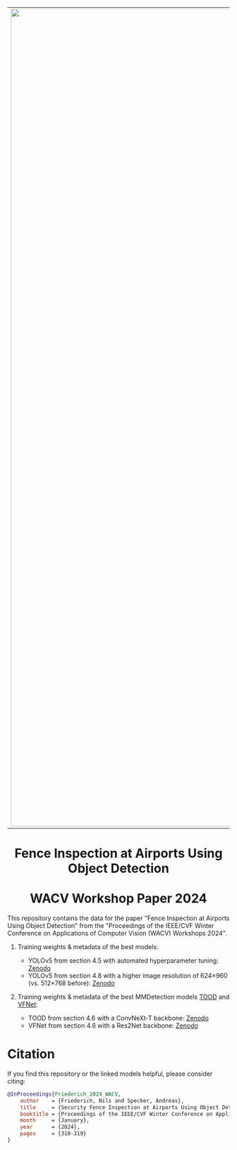 <div style="text-align: center;">
   <table style="border-style: hidden!important;">
      <tr>
         <td>
            <img src="https://www.iosb.fraunhofer.de/content/dam/iosb/Logo_IOSB.jpg"  width="1850.11"/>
         </td>
         <td>
            <img src="https://upload.wikimedia.org/wikipedia/commons/thumb/3/3a/Logo_KIT.svg/1024px-Logo_KIT.svg.png" width="1024" />
         </td>
      </tr>
   </table>
</div>

# <div align="center"> Fence Inspection at Airports Using Object Detection </div> </br> <div align="center"> WACV Workshop Paper 2024 </div>

This repository contains the data for the paper "Fence Inspection at Airports Using Object Detection" from the "Proceedings of the IEEE/CVF Winter Conference on Applications of Computer Vision (WACV) Workshops 2024".

1. Training weights & metadata of the best models:
   - YOLOv5 from section 4.5 with automated hyperparameter tuning: [Zenodo](https://zenodo.org/records/10431213)
   - YOLOv5 from section 4.8 with a higher image resolution of 624×960 (vs. 512×768 before): [Zenodo](https://zenodo.org/records/10459934)

2. Training weights & metadata of the best MMDetection models <a href="https://openaccess.thecvf.com/content/ICCV2021/papers/Feng_TOOD_Task-Aligned_One-Stage_Object_Detection_ICCV_2021_paper.pdf">TOOD</a>  and <a href="https://arxiv.org/pdf/2008.13367.pdf">VFNet</a>:
   - TOOD from section 4.6 with a ConvNeXt-T backbone: [Zenodo](https://zenodo.org/records/10459965)
   - VFNet from section 4.6 with a Res2Net backbone: [Zenodo](https://zenodo.org/records/10469934)

# Citation
If you find this repository or the linked models helpful, please consider citing:
```bibtex
@InProceedings{Friederich_2024_WACV,
    author    = {Friederich, Nils and Specker, Andreas},
    title     = {Security Fence Inspection at Airports Using Object Detection},
    booktitle = {Proceedings of the IEEE/CVF Winter Conference on Applications of Computer Vision (WACV) Workshops},
    month     = {January},
    year      = {2024},
    pages     = {310-319}
}
```
